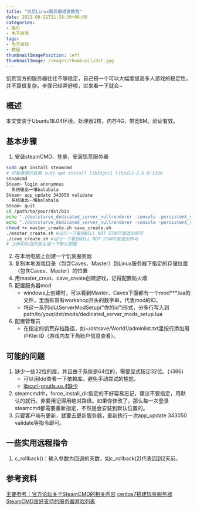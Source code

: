 ```yaml
---
title: "饥荒Linux服务器搭建教程"
date: 2021-08-21T21:39:30+08:00
categories:
- 娱乐
- 电子游戏
tags:
- 电子游戏
- 教程
thumbnailImagePosition: left
thumbnailImage: /images/thumbnail/dst.jpg
---
```

饥荒官方的服务器往往不够稳定，自己搭一个可以大幅度提高多人游戏的稳定性。并不算很复杂。步骤已经弄好啦，进来看一下就会~
<!--more-->
## 概述
本文安装于Ubuntu18.04环境，处理器2核，内存4G，带宽6M。验证有效。
## 基本步骤
1. 安装steamCMD、登录、安装饥荒服务器
```bash
sudo apt install steamcmd
# 可能需要的依赖 sudo apt install lib32gcc1 libsdl2-2.0.0:i386
steamcmd
Steam> login anonymous
  系统输出一堆balabala
Steam> app_update 343050 validate
  系统输出一堆balabala
Steam> quit
cd /path/to/your/dst/bin
echo "./dontstarve_dedicated_server_nullrenderer -console -persistent_storage_root /home/ubuntu/Game/dstsave -conf_dir dst -cluster World1 -shard Master" > master_create.sh
echo "./dontstarve_dedicated_server_nullrenderer -console -persistent_storage_root /home/ubuntu/Game/dstsave -conf_dir dst -cluster World1 -shard Caves" > cave_create.sh
chmod +x master_create.sh cave_create.sh
./master_create.sh #运行一下看到WILL NOT START就退出即可
./cave_create.sh #运行一下看到WILL NOT START就退出即可
# 上两句的目的是生成一下默认配置
```
2. 在本地电脑上创建一个饥荒服务器
3. 复制本地游戏目录（包含Caves、Master）到Linux服务器下指定的存储位置（包含Caves、Master）的位置
4. 用master_creat、cave_create创建游戏，记得配置防火墙
5. 配置服务器mod
    - windows上创建时，可以看到Master、Caves下面都有一个mod***.lua的文件，里面有带有workshop开头的数字串，代表mod的ID。
    - 将这一系列id以ServerModSetup("你的id")形式，分多行写入到path/to/your/dst/mods/dedicated_server_mods_setup.lua 
6. 配置管理员
    - 在指定的饥荒存档路径，如~/dstsave/World1/adminlist.txt里按行添加用户Klei ID（游戏内左下角账户信息查看）。
## 可能的问题
1. 缺少一些32位的库，并且由于系统是64位的，需要显式指定32位。(:i386)
    - 可以用ldd查看一下依赖库，避免手动尝试的尴尬。
    - [libcurl-gnutls.so.4缺少](https://wuter.cn/2282.html/)
2. steamcmd中，force_install_dir指定的不好容易忘记，建议不要指定，用默认的就行。非要用记得用绝对路径。如果你修改了，那么每一次登录steamcmd都需要重新指定，不然是会安装到默认位置的。
3. 只要客户端有更新，就要去更新服务器，重新执行一次app_update 343050 validate等指令即可。
<!-- 快乐老家 密码#Friend4Ever -->
## 一些实用远程指令
1. c_rollback()：输入参数为回退的天数，如c_rollback(2)代表回到2天前。
## 参考资料
[主要参考：官方论坛关于SteamCMD的相关内容](https://developer.valvesoftware.com/wiki/SteamCMD)
[centos7搭建饥荒服务器](https://blog.csdn.net/zhang41228/article/details/103106298)
[SteamCMD良好支持的服务器游戏列表](https://developer.valvesoftware.com/wiki/Dedicated_Servers_List)